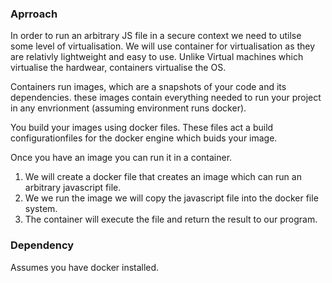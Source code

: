 ### Aprroach

In order to run an arbitrary JS file in a secure context we need to utilse some level of virtualisation. We will use container for virtualisation as they are relativly lightweight and easy to use. Unlike Virtual machines which virtualise the hardwear, containers virtualise the OS.

Containers run images, which are a snapshots of your code and its dependencies. these images contain everything needed to run your project in any envrionment (assuming environment runs docker).

You build your images using docker files. These files act a build configurationfiles for the docker engine which buids your image.

Once you have an image you can run it in a container.

1. We will create a docker file that creates an image which can run an arbitrary javascript file.
2. We we run the image we will copy the javascript file into the docker file system.
3. The container will execute the file and return the result to our program.

### Dependency

Assumes you have docker installed.
